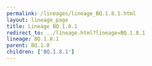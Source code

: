 ```yaml
---
permalink: /lineages/lineage_BQ.1.8.1.html
layout: lineage_page
title: Lineage BQ.1.8.1
redirect_to: ../lineage.html?lineage=BQ.1.8.1
lineage: BQ.1.8.1
parent: BQ.1.8
children: ['BQ.1.8.1']
---
```

